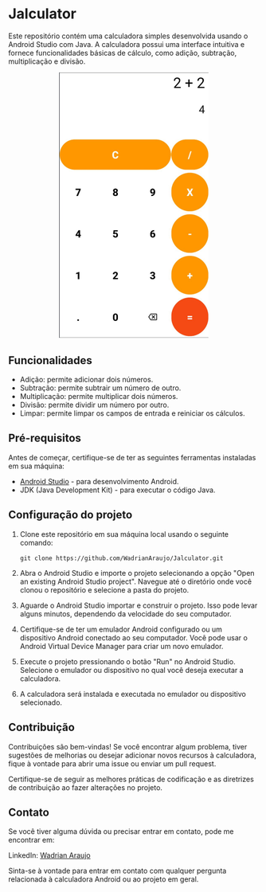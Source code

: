 # Jalculator

Este repositório contém uma calculadora simples desenvolvida usando o Android Studio com Java. A calculadora possui uma interface intuitiva e fornece funcionalidades básicas de cálculo, como adição, subtração, multiplicação e divisão.

<p align="center">
  <img src="https://github.com/WadrianAraujo/WadrianAraujo/blob/355a4f498fc2bbcd71a548e0d9c1867aee696645/ImagesForReadMe/Jalculator/JalculatorHome.jpg" width="300">
</p>

## Funcionalidades

- Adição: permite adicionar dois números.
- Subtração: permite subtrair um número de outro.
- Multiplicação: permite multiplicar dois números.
- Divisão: permite dividir um número por outro.
- Limpar: permite limpar os campos de entrada e reiniciar os cálculos.

## Pré-requisitos

Antes de começar, certifique-se de ter as seguintes ferramentas instaladas em sua máquina:

- [Android Studio](https://developer.android.com/studio) - para desenvolvimento Android.
- JDK (Java Development Kit) - para executar o código Java.

## Configuração do projeto

1. Clone este repositório em sua máquina local usando o seguinte comando:

   ```
   git clone https://github.com/WadrianAraujo/Jalculator.git
   ```

2. Abra o Android Studio e importe o projeto selecionando a opção "Open an existing Android Studio project". Navegue até o diretório onde você clonou o repositório e selecione a pasta do projeto.

3. Aguarde o Android Studio importar e construir o projeto. Isso pode levar alguns minutos, dependendo da velocidade do seu computador.

4. Certifique-se de ter um emulador Android configurado ou um dispositivo Android conectado ao seu computador. Você pode usar o Android Virtual Device Manager para criar um novo emulador.

5. Execute o projeto pressionando o botão "Run" no Android Studio. Selecione o emulador ou dispositivo no qual você deseja executar a calculadora.

6. A calculadora será instalada e executada no emulador ou dispositivo selecionado.

## Contribuição

Contribuições são bem-vindas! Se você encontrar algum problema, tiver sugestões de melhorias ou desejar adicionar novos recursos à calculadora, fique à vontade para abrir uma issue ou enviar um pull request.

Certifique-se de seguir as melhores práticas de codificação e as diretrizes de contribuição ao fazer alterações no projeto.

## Contato

Se você tiver alguma dúvida ou precisar entrar em contato, pode me encontrar em:

LinkedIn: [Wadrian Araujo](https://www.linkedin.com/in/wadrian-araujo)

Sinta-se à vontade para entrar em contato com qualquer pergunta relacionada à calculadora Android ou ao projeto em geral.
